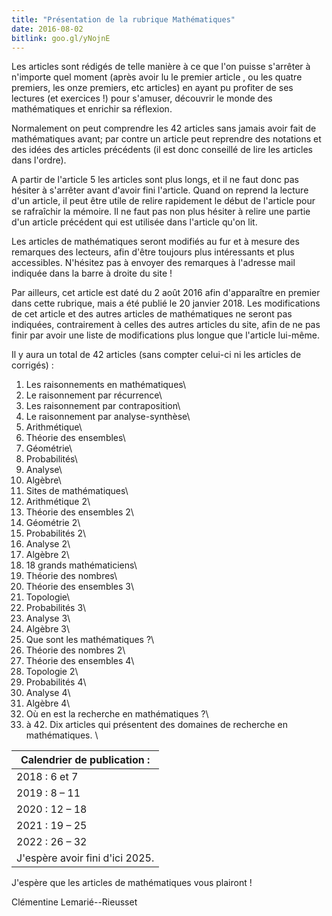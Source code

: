 ```yaml
---
title: "Présentation de la rubrique Mathématiques"
date: 2016-08-02
bitlink: goo.gl/yNojnE
---
```


Les articles sont rédigés de telle manière à ce que l'on puisse s'arrêter à n'importe quel moment (après avoir lu le premier article , ou les quatre premiers, les onze premiers, etc articles) en ayant pu profiter de ses lectures (et exercices !) pour s'amuser, découvrir le monde des mathématiques et enrichir sa réflexion.

Normalement on peut comprendre les 42 articles sans jamais avoir fait de mathématiques avant; par contre un article peut reprendre des notations et des idées des articles précédents (il est donc conseillé de lire les articles dans l'ordre).

A partir de l'article 5 les articles sont plus longs, et il ne faut donc pas hésiter à s'arrêter avant d'avoir fini l'article. Quand on reprend la lecture d'un article, il peut être utile de relire rapidement le début de l'article pour se rafraîchir la mémoire. Il ne faut pas non plus hésiter à relire une partie d'un article précédent qui est utilisée dans l'article qu'on lit.

Les articles de mathématiques seront modifiés au fur et à mesure des remarques des lecteurs, afin d'être toujours plus intéressants et plus accessibles. N'hésitez pas à envoyer des remarques à l'adresse mail indiquée dans la barre à droite du site ! 

Par ailleurs, cet article est daté du 2 août 2016 afin d'apparaître en premier dans cette rubrique, mais a été publié le 20 janvier 2018. Les modifications de cet article et des autres articles de mathématiques ne seront pas indiquées, contrairement à celles des autres articles du site, afin de ne pas finir par avoir une liste de modifications plus longue que l'article lui-même.

Il y aura un total de 42 articles (sans compter celui-ci ni les articles de corrigés) :

1. Les raisonnements en mathématiques\\
2. Le raisonnement par récurrence\\
3. Les raisonnement par contraposition\\
4. Le raisonnement par analyse-synthèse\\
5. Arithmétique\\
6. Théorie des ensembles\\
7. Géométrie\\
8. Probabilités\\
9. Analyse\\
10. Algèbre\\
11. Sites de mathématiques\\
12. Arithmétique 2\\
13. Théorie des ensembles 2\\
14. Géométrie 2\\
15. Probabilités 2\\
16. Analyse 2\\
17. Algèbre 2\\
18. 18 grands mathématiciens\\
19. Théorie des nombres\\
20. Théorie des ensembles 3\\
21. Topologie\\
22. Probabilités 3\\
23. Analyse 3\\
24. Algèbre 3\\
25. Que sont les mathématiques ?\\
26. Théorie des nombres 2\\
27. Théorie des ensembles 4\\
28. Topologie 2\\
29. Probabilités 4\\
30. Analyse 4\\
31. Algèbre 4\\
32. Où en est la recherche en mathématiques ?\\
33. à 42. Dix articles qui présentent des domaines de recherche en mathématiques. \\
 
| Calendrier de publication : | 
|-----------------------------|
| 2018 : 6 et 7 | 
| 2019 : 8 – 11 | 
| 2020 : 12 – 18 | 
| 2021 : 19 – 25 | 
| 2022 : 26 – 32 | 
| J'espère avoir fini d'ici 2025. |

J'espère que les articles de mathématiques vous plairont !

Clémentine Lemarié--Rieusset
